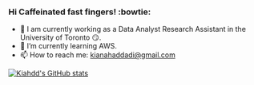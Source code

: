 ### Hi Caffeinated fast fingers! :bowtie:

- 🔭 I am currently working as a Data Analyst Research Assistant in the University of Toronto :smirk:.
- 🌱 I’m currently learning AWS.
- 📫 How to reach me: kianahaddadi@gmail.com

[![Kiahdd's GitHub stats](https://github-readme-stats.vercel.app/api?username=kiahdd&hide=commits,prs,issues)](https://github.com/anuraghazra/github-readme-stats)

<!--
**kiahdd/kiahdd** is a ✨ _special_ ✨ repository because its `README.md` (this file) appears on your GitHub profile.

Here are some ideas to get you started:

- 🔭 I’m currently working on ...
- 🌱 I’m currently learning ...
- 👯 I’m looking to collaborate on ...
- 🤔 I’m looking for help with ...
- 💬 Ask me about ...
- 📫 How to reach me: ...
- 😄 Pronouns: ...
- ⚡ Fun fact: ...
-->
